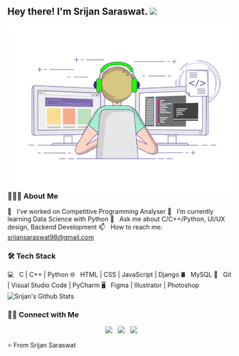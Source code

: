 <h2> Hey there! I'm Srijan Saraswat. <img src="https://github.com/souvikguria98/souvikguria98/blob/master/Hi.gif" width="25"></h2>
<img align="right" alt="GIF" src="https://raw.githubusercontent.com/devSouvik/devSouvik/master/gif3.gif" width="500"/>

<h3> 👨🏻‍💻 About Me </h3>

🔭   I’ve worked on Competitive Programming Analyser
🌱   I’m currently learning Data Science with Python
💬   Ask me about C/C++/Python, UI/UX design, Backend Development
📫   How to reach me: srijansaraswat98@gmail.com


<h3>🛠 Tech Stack</h3>
💻   C | C++ | Python
🌐   HTML | CSS | JavaScript | Django
🛢   MySQL
🔧   Git | Visual Studio Code | PyCharm
🖥   Figma | Illustrator | Photoshop


<br>
<img align="center" src="https://github-readme-stats.vercel.app/api?username=srijansaraswat&include_all_commits=true&count_private=true&show_icons=true&line_height=20&title_color=7A7ADB&icon_color=2234AE&text_color=D3D3D3&bg_color=0,000000,130F40" alt="Srijan's Github Stats">
</br>

<h3> 🤝🏻 Connect with Me </h3>
<p align="center">
&nbsp; <a href="https://www.linkedin.com/in/srijan-saraswat" target="_blank" rel="noopener noreferrer"><img src="https://img.icons8.com/plasticine/100/000000/linkedin.png" width="50" /></a>  
&nbsp; <a href="https://instagram.com/_.srijan_saraswat._" target="_blank" rel="noopener noreferrer"><img src="https://img.icons8.com/plasticine/100/000000/instagram-new.png" width="50" /></a>  
&nbsp; <a href="mailto:srijansaraswat98@gmail.com" target="_blank" rel="noopener noreferrer"><img src="https://img.icons8.com/plasticine/100/000000/gmail.png"  width="50" /></a>
</p>
⭐️ From Srijan Saraswat
